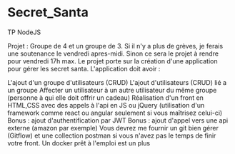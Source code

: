 # Secret_Santa

TP NodeJS

Projet : Groupe de 4 et un groupe de 3. Si il n'y a plus de grèves, je ferais une soutenance le vendredi apres-midi. Sinon ce sera le projet à rendre pour vendredi 17h max. Le projet porte sur la création d'une application pour gérer les secret santa. L'application doit avoir :

L'ajout d'un groupe d'utilisateurs (CRUD)
L'ajout d'utilisateurs (CRUD) lié a un groupe
Affecter un utilisateur à un autre utilisateur du même groupe (personne à qui elle doit offrir un cadeau)
Réalisation d'un front en HTML,CSS avec des appels à l'api en JS ou jQuery (utilisation d'un framework comme react ou angular seulement si vous maîtrisez celui-ci)
Bonus : ajout d'authentification par JWT
Bonus : ajout d'appel vers une api externe (amazon par exemple) Vous devrez me fournir un git bien gérer (Gitflow) et une collection postman si vous n'avez pas le temps de finir votre front. Un docker prêt à l'emploi est un plus
